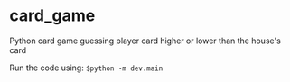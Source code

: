 # card_game
Python card game guessing player card higher or lower than the house's card

Run the code using: <code>$python -m dev.main</code>
